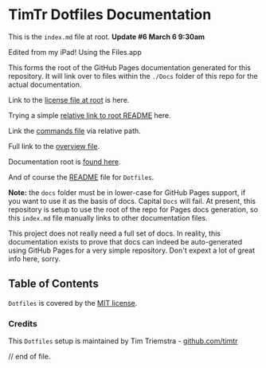# TimTr Dotfiles Documentation

This is the `index.md` file at root. **Update #6 March 6 9:30am**

Edited from my iPad! Using the Files.app

This forms the root of the GitHub Pages documentation generated for this repository. It will link over to files within the `./Docs` folder of this repo for the actual documentation.

Link to the [license file at root](./license.html) is here.

Trying a simple [relative link to root README](./readme.html) here.
 
Link the [commands file](.Docs/commands.html) via relative path.

Full link to the [overview file](https://timtr.github.io/Dotfiles/Docs/overview.html).

Documentation root is [found here](https://timtr.github.io/Dotfiles/Docs/). 

And of course the [README](https://github.com/timtr/Dotfiles/) file for `Dotfiles`.


**Note:**  the `docs` folder must be in lower-case for GitHub Pages support, if you want to use it as the basis of docs. Capital `Docs` will fail. At present, this repository is setup to use the root of the repo for Pages docs generation, so this `index.md` file manually links to other documentation files.

This project does not really need a full set of docs. In reality, this documentation exists to prove that docs can indeed be auto-generated using GitHub Pages for a very simple repository. Don't expext a lot of great info here, sorry.


## Table of Contents

`Dotfiles` is covered by the [MIT license](./license-mit.html).



### Credits

This `Dotfiles` setup is maintained by Tim Triemstra - [github.com/timtr](https://github.com/timtr)


// end of file.

